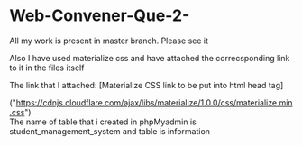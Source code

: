 # Web-Convener-Que-2-
All my work is present in master branch. Please see it  

Also I have used materialize css and have attached the correcsponding link to it in the files itself  

The link that I attached: [Materialize CSS link to be put into html head tag]  

("https://cdnjs.cloudflare.com/ajax/libs/materialize/1.0.0/css/materialize.min.css")  
The name of table that i created in phpMyadmin is student_management_system and table is information

